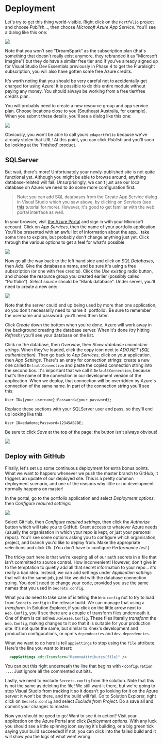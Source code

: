 # Deployment

Let's try to get this thing world-visible. Right click on the `Portfolio` project and choose _Publish..._, then choose _Microsoft Azure App Service_. You'll see a dialog like this one:

![](portfolio-create-app-service.png)

Note that you won't see "DreamSpark" as the subscription plan (that's something that doesn't really exist anymore, they rebranded it as "Microsoft Imagine") but they do have a similar free tier and if you've already signed up for Visual Studio Dev Essentials previously in Phase 4 to get the Pluralsight subscription, you will also have gotten some free Azure credits.

It's worth noting that you should be very careful not to accidentally get charged for using Azure! It is possible to do this entire module without paying any money. You should always be working from a free tier/free credits plan.

You will probably need to create a new resource group and app service plan. Choose locations close to you (Southeast Australia, for example). When you submit these details, you'll see a dialog like this one:

![](portfolio-publish.png)

Obviously, you won't be able to call yours `edaportfolio` because we've already stolen that URL! At this point, you can click _Publish_ and you'll soon be looking at the 'finished' product.


## SQLServer

But wait, there's more! Unfortunately your newly-published site is not quite functional yet. Although you might be able to browse around, anything database-related will fail. Unsurprisingly, we can't just use our local database on Azure: we need to do some more configuration first.

> Note: you can add SQL databases from the Create App Service dialog in Visual Studio which you saw above, by clicking on _Services_ (see [this](https://azure.microsoft.com/en-us/documentation/articles/web-sites-dotnet-deploy-aspnet-mvc-app-membership-oauth-sql-database/) tutorial for more). However, it's good to get familiar with the web portal interface as well.

In your browser, visit [the Azure Portal](https://portal.azure.com) and sign in with your Microsoft account. Click on _App Services_, then the name of your portfolio application. You'll be presented with an awful lot of information about the app... take some time to explore, but probably don't change anything just yet. Click through the various options to get a feel for what's possible.

![](portfolio-azure.png)

Now go all the way back to the left hand side and click on _SQL Databases_, then _Add_. Give the database a name, and be sure it's using a free subscription (or one with free credits). Click the _Use existing_ radio button, and choose the resource group you created earlier (possibly called "Portfolio"). _Select source_ should be "Blank database". Under server, you'll need to create a new one:

![](portfolio-sql-server.png)

Note that the server could end up being used by more than one application, so you don't necessarily need to name it 'portfolio'. Be sure to remember the username and password: you'll need them later.

Click _Create_ down the bottom when you're done. Azure will work away in the background creating the database server. When it's done (try hitting _Refresh_) you'll see your database on the list.

Click on the database, then _Overview_, then _Show database connection strings_. When they've loaded, click the copy icon next to _ADO.NET (SQL authentication)_. Then go back to _App Services_, click on your application, then _App Settings_. There's an entry for connection strings: create a new one called `DefaultConnection` and paste the copied connection string into the second box.  It's important that we call it `DefaultConnection`, because that's the name of the connection in our development version of the application. When we deploy, that connection will be overridden by Azure's connection of the same name.
In part of the connection string you'll see this:

```
User ID={your_username};Password={your_password};
```

Replace these sections with your SQLServer user and pass, so they'll end up looking like this:

```
User ID=edademo;Password=12345ABCDE;
```

Be sure to click _Save_ at the top of the page: the button isn't always obvious!


![](portfolio-connection.png)


## Deploy with GitHub

Finally, let's set up some continuous deployment for extra bonus points. What we want to happen: whenever we push the master branch to GitHub, it triggers an update of our deployed site. This is a pretty common deployment scenario, and one of the reasons why little or no development normally happens on master!

In the portal, go to the portfolio application and select _Deployment options_, then _Configure required settings_:

![](portfolio-github.png)

Select GitHub, then _Configure required settings_, then click the _Authorize_ button which will take you to GitHub. Grant access to whatever Azure needs (usually the organisation in which your repo is kept, or just your personal repos). You'll see some options asking you to configure which organisation, project, and branch you'd like to deploy from. Make the appropriate selections and click _Ok_. (You don't have to configure _Performance test_.)

The tricky part here is that we're keeping all of our auth secrets in a file that isn't committed to source control. How inconvenient! However, don't give in to the temptation to quietly add all that secret information to your repo... it's really a bad idea. Instead, we can add settings under _Application settings_ that will do the same job, just like we did with the database connection string. You don't need to change your code, provided you use the same names that you used in `Secrets.config`.

What you _do_ need to take care of is telling the `Web.config` not to try to load from `Secrets.config` in the release build. We can manage that using a _transform_. In Solution Explorer, if you click on the little arrow next to `Web.Config`, you'll see there are a couple of transform files underneath it. One of them is called `Web.Release.Config`. These files literally _transform_ the `Web.Config`, making changes to it so that it is suitable for your production site. It's not quite the same, but similar to Knex's development and production configurations, or npm's `dependencies` and `dev-dependencies`.

What we want to do here is tell `appSettings` to stop using the `file` attribute. Here's the line you want to insert:

```xml
  <appSettings xdt:Transform="RemoveAttributes(file)" />
```

You can put this right underneath the line that begins with `<configuration ...`. Just ignore all the commented out bits.

Lastly, we need to exclude `Secrets.config` from the solution. Note that this is not the same as deleting the file! We still want it there, but we're going to stop Visual Studio from tracking it so it doesn't go looking for it on the Azure server: it won't be there, and the build will fail. Go to Solution Explorer, right click on `Secrets.config` and select _Exclude from Project_. Do a save all and commit your changes to master.

Now you should be good to go! Want to see it in action? Visit your application on the Azure Portal and click _Deployment options_. With any luck you should see a little spinning icon saying it's building, or a big green tick saying your build succeeded! If not, you can click into the failed build and it will show you the logs of what went wrong.
